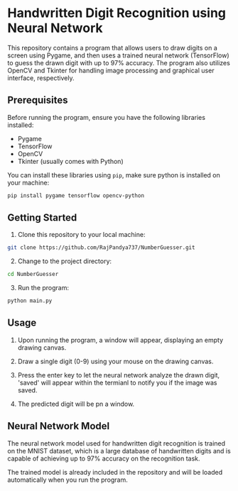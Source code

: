 # Handwritten Digit Recognition using Neural Network

This repository contains a program that allows users to draw digits on a screen using Pygame, and then uses a trained neural network (TensorFlow) to guess the drawn digit with up to 97% accuracy. The program also utilizes OpenCV and Tkinter for handling image processing and graphical user interface, respectively.

## Prerequisites

Before running the program, ensure you have the following libraries installed:

- Pygame
- TensorFlow
- OpenCV
- Tkinter (usually comes with Python)

You can install these libraries using `pip`, make sure python is installed on your machine:

```bash
pip install pygame tensorflow opencv-python
```

## Getting Started

1. Clone this repository to your local machine:
```bash
git clone https://github.com/RajPandya737/NumberGuesser.git
```
2. Change to the project directory:
```bash
cd NumberGuesser
```
3. Run the program:
```bash
python main.py
```

## Usage

1. Upon running the program, a window will appear, displaying an empty drawing canvas.

2. Draw a single digit (0-9) using your mouse on the drawing canvas.

3. Press the enter key to let the neural network analyze the drawn digit, 'saved' will appear within the termianl to notify you if the image was saved.

4. The predicted digit will be pn a window.

## Neural Network Model

The neural network model used for handwritten digit recognition is trained on the MNIST dataset, which is a large database of handwritten digits and is capable of achieving up to 97% accuracy on the recognition task. 

The trained model is already included in the repository and will be loaded automatically when you run the program.
